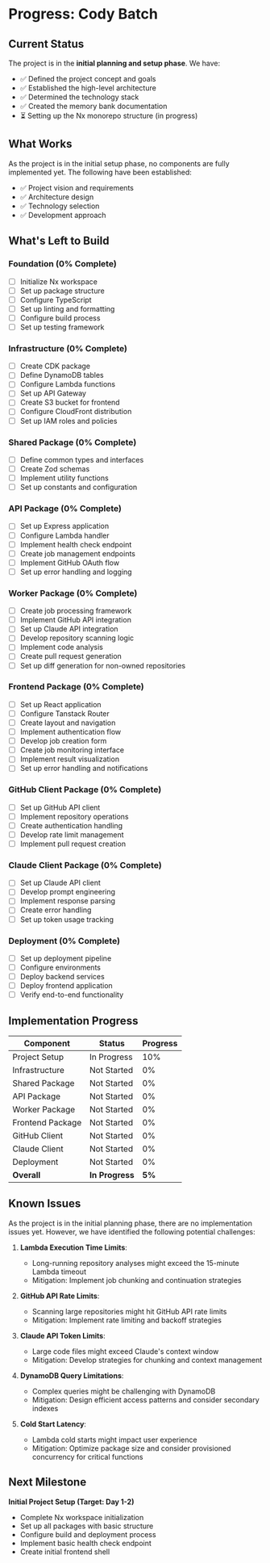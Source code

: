 # Progress: Cody Batch

## Current Status

The project is in the **initial planning and setup phase**. We have:

- ✅ Defined the project concept and goals
- ✅ Established the high-level architecture
- ✅ Determined the technology stack
- ✅ Created the memory bank documentation
- ⏳ Setting up the Nx monorepo structure (in progress)

## What Works

As the project is in the initial setup phase, no components are fully implemented yet. The following have been established:

- ✅ Project vision and requirements
- ✅ Architecture design
- ✅ Technology selection
- ✅ Development approach

## What's Left to Build

### Foundation (0% Complete)

- [ ] Initialize Nx workspace
- [ ] Set up package structure
- [ ] Configure TypeScript
- [ ] Set up linting and formatting
- [ ] Configure build process
- [ ] Set up testing framework

### Infrastructure (0% Complete)

- [ ] Create CDK package
- [ ] Define DynamoDB tables
- [ ] Configure Lambda functions
- [ ] Set up API Gateway
- [ ] Create S3 bucket for frontend
- [ ] Configure CloudFront distribution
- [ ] Set up IAM roles and policies

### Shared Package (0% Complete)

- [ ] Define common types and interfaces
- [ ] Create Zod schemas
- [ ] Implement utility functions
- [ ] Set up constants and configuration

### API Package (0% Complete)

- [ ] Set up Express application
- [ ] Configure Lambda handler
- [ ] Implement health check endpoint
- [ ] Create job management endpoints
- [ ] Implement GitHub OAuth flow
- [ ] Set up error handling and logging

### Worker Package (0% Complete)

- [ ] Create job processing framework
- [ ] Implement GitHub API integration
- [ ] Set up Claude API integration
- [ ] Develop repository scanning logic
- [ ] Implement code analysis
- [ ] Create pull request generation
- [ ] Set up diff generation for non-owned repositories

### Frontend Package (0% Complete)

- [ ] Set up React application
- [ ] Configure Tanstack Router
- [ ] Create layout and navigation
- [ ] Implement authentication flow
- [ ] Develop job creation form
- [ ] Create job monitoring interface
- [ ] Implement result visualization
- [ ] Set up error handling and notifications

### GitHub Client Package (0% Complete)

- [ ] Set up GitHub API client
- [ ] Implement repository operations
- [ ] Create authentication handling
- [ ] Develop rate limit management
- [ ] Implement pull request creation

### Claude Client Package (0% Complete)

- [ ] Set up Claude API client
- [ ] Develop prompt engineering
- [ ] Implement response parsing
- [ ] Create error handling
- [ ] Set up token usage tracking

### Deployment (0% Complete)

- [ ] Set up deployment pipeline
- [ ] Configure environments
- [ ] Deploy backend services
- [ ] Deploy frontend application
- [ ] Verify end-to-end functionality

## Implementation Progress

| Component | Status | Progress |
|-----------|--------|----------|
| Project Setup | In Progress | 10% |
| Infrastructure | Not Started | 0% |
| Shared Package | Not Started | 0% |
| API Package | Not Started | 0% |
| Worker Package | Not Started | 0% |
| Frontend Package | Not Started | 0% |
| GitHub Client | Not Started | 0% |
| Claude Client | Not Started | 0% |
| Deployment | Not Started | 0% |
| **Overall** | **In Progress** | **5%** |

## Known Issues

As the project is in the initial planning phase, there are no implementation issues yet. However, we have identified the following potential challenges:

1. **Lambda Execution Time Limits**:
   - Long-running repository analyses might exceed the 15-minute Lambda timeout
   - Mitigation: Implement job chunking and continuation strategies

2. **GitHub API Rate Limits**:
   - Scanning large repositories might hit GitHub API rate limits
   - Mitigation: Implement rate limiting and backoff strategies

3. **Claude API Token Limits**:
   - Large code files might exceed Claude's context window
   - Mitigation: Develop strategies for chunking and context management

4. **DynamoDB Query Limitations**:
   - Complex queries might be challenging with DynamoDB
   - Mitigation: Design efficient access patterns and consider secondary indexes

5. **Cold Start Latency**:
   - Lambda cold starts might impact user experience
   - Mitigation: Optimize package size and consider provisioned concurrency for critical functions

## Next Milestone

**Initial Project Setup (Target: Day 1-2)**
- Complete Nx workspace initialization
- Set up all packages with basic structure
- Configure build and deployment process
- Implement basic health check endpoint
- Create initial frontend shell
